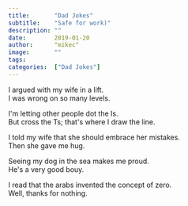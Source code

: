 ```yaml
---
title:       "Dad Jokes"
subtitle:    "Safe for work)"
description: ""
date:        2019-01-20
author:      "mikec"
image:       ""
tags:
categories:  ["Dad Jokes"]
---
```

I argued with my wife in a lift.   
I was wrong on so many levels.  
   
I'm letting other people dot the Is.    
But cross the Ts; that's where I draw the line.   
   
I told my wife that she should embrace her mistakes.    
Then she gave me hug.   
   
Seeing my dog in the sea makes me proud.    
He's a very good bouy.   
   
I read that the arabs invented the concept of zero.   
Well, thanks for nothing.   
 

